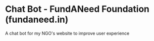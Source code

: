 # Chat Bot - FundANeed Foundation (fundaneed.in)
A chat bot for my NGO's website to improve user experience
